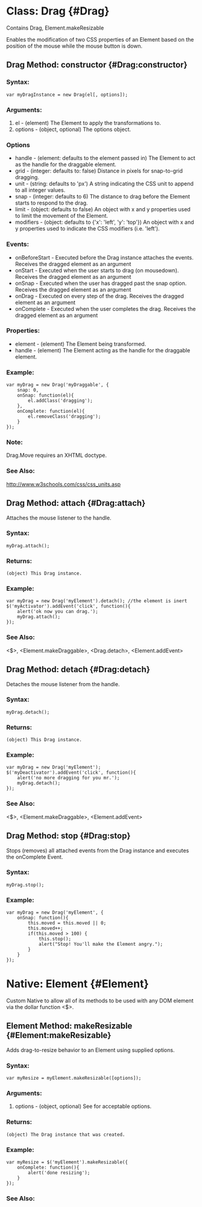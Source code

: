 Class: Drag {#Drag}
===================

Contains Drag, Element.makeResizable

Enables the modification of two CSS properties of an Element based on the position of the mouse while the mouse button is down.



Drag Method: constructor {#Drag:constructor}
--------------------------------------------

### Syntax:

	var myDragInstance = new Drag(el[, options]);

### Arguments:

1. el      - (element) The Element to apply the transformations to.
2. options - (object, optional) The options object.

### Options

* handle    - (element: defaults to the element passed in) The Element to act as the handle for the draggable element.
* grid      - (integer: defaults to: false) Distance in pixels for snap-to-grid dragging.
* unit      - (string: defaults to 'px') A string indicating the CSS unit to append to all integer values.
* snap      - (integer: defaults to 6) The distance to drag before the Element starts to respond to the drag.
* limit     - (object: defaults to false) An object with x and y properties used to limit the movement of the Element.
* modifiers - (object: defaults to {'x': 'left', 'y': 'top'}) An object with x and y properties used to indicate the CSS modifiers (i.e. 'left').

### Events:

* onBeforeStart - Executed before the Drag instance attaches the events. Receives the dragged element as an argument
* onStart       - Executed when the user starts to drag (on mousedown). Receives the dragged element as an argument
* onSnap        - Executed when the user has dragged past the snap option. Receives the dragged element as an argument
* onDrag        - Executed on every step of the drag. Receives the dragged element as an argument
* onComplete    - Executed when the user completes the drag. Receives the dragged element as an argument

### Properties:

* element - (element) The Element being transformed.
* handle  - (element) The Element acting as the handle for the draggable element.

### Example:

	var myDrag = new Drag('myDraggable', {
		snap: 0,
		onSnap: function(el){
			el.addClass('dragging');
		},
		onComplete: function(el){
			el.removeClass('dragging');
		}
	});

### Note:

Drag.Move requires an XHTML doctype.

### See Also:

<http://www.w3schools.com/css/css_units.asp>



Drag Method: attach {#Drag:attach}
----------------------------------

Attaches the mouse listener to the handle.

### Syntax:

	myDrag.attach();

### Returns:

	(object) This Drag instance.

### Example:

	var myDrag = new Drag('myElement').detach(); //the element is inert
	$('myActivator').addEvent('click', function(){
		alert('ok now you can drag.');
		myDrag.attach();
	});

### See Also:

<$>, <Element.makeDraggable>, <Drag.detach>, <Element.addEvent>



Drag Method: detach {#Drag:detach}
----------------------------------

Detaches the mouse listener from the handle.

### Syntax:

	myDrag.detach();

### Returns:

	(object) This Drag instance.

### Example:

	var myDrag = new Drag('myElement');
	$('myDeactivator').addEvent('click', function(){
		alert('no more dragging for you mr.');
		myDrag.detach();
	});

### See Also:

<$>, <Element.makeDraggable>, <Element.addEvent>



Drag Method: stop {#Drag:stop}
------------------------------

Stops (removes) all attached events from the Drag instance and executes the onComplete Event.

### Syntax:

	myDrag.stop();

### Example:

	var myDrag = new Drag('myElement', {
		onSnap: function(){
			this.moved = this.moved || 0;
			this.moved++;
			if(this.moved > 100) {
				this.stop();
				alert("Stop! You'll make the Element angry.");
			}
		}
	});



Native: Element {#Element}
==========================

Custom Native to allow all of its methods to be used with any DOM element via the dollar function <$>.



Element Method: makeResizable {#Element:makeResizable}
------------------------------------------------------

Adds drag-to-resize behavior to an Element using supplied options.

### Syntax:

	var myResize = myElement.makeResizable([options]);

### Arguments:

1. options - (object, optional) See <Drag> for acceptable options.

### Returns:

	(object) The Drag instance that was created.

### Example:

	var myResize = $('myElement').makeResizable({
		onComplete: function(){
			alert('done resizing');
		}
	});

### See Also:

<Drag>
